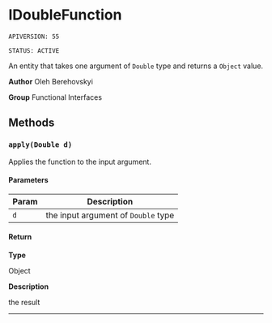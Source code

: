 # IDoubleFunction

`APIVERSION: 55`

`STATUS: ACTIVE`

An entity that takes one argument of `Double` type and returns a `Object` value.


**Author** Oleh Berehovskyi


**Group** Functional Interfaces

## Methods
### `apply(Double d)`

Applies the function to the input argument.

#### Parameters
|Param|Description|
|---|---|
|`d`|the input argument of `Double` type|

#### Return

**Type**

Object

**Description**

the result

---
